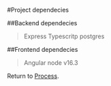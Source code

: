 #Project dependecies

##Backend dependecies
> Express
> Typescritp
> postgres

##Frontend dependecies
> Angular
> node v16.3


Return to [Process](Process.md).